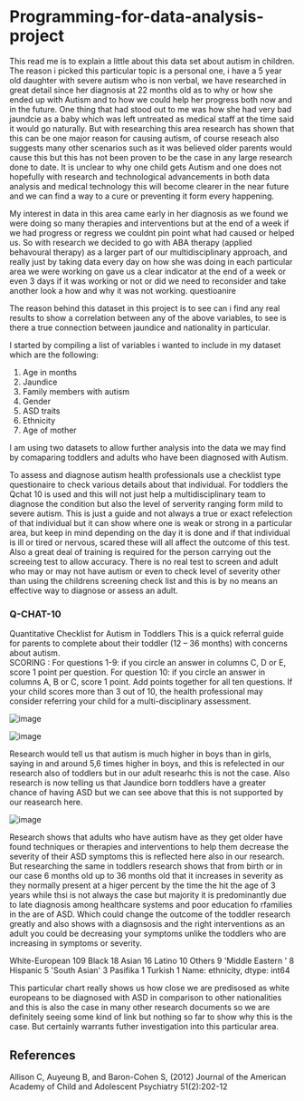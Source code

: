 # Programming-for-data-analysis-project

This read me is to explain a little about this data set about autism in children. The reason i picked this particular topic is a personal one, i have a 5 year old daughter with severe autism who is non verbal, we have researched in great detail since her diagnosis at 22 months old as to why or how she ended up with Autism and to how we could help her progress both now and in the future. One thing that had stood out to me was how she had very bad jaundcie as a baby which was left untreated as medical staff at the time said it would go naturally. But with researching this area research has shown that this can be one major reason for causing autism, of course reseach also suggests many other scenarios such as it was believed older parents would cause this but this has not been proven to be the case in any large research done to date. It is unclear to why one child gets Autism and one does not hopefully with research and technological advancements in both data analysis and medical technology this will become clearer in the near future and we can find a way to a cure or preventing it form every happening.

My interest in data in this area came early in her diagnosis as we found we were doing so many therapies and interventions but at the end of a week if we had progress or regress we couldnt pin point what had caused or helped us. So with research we decided to go with ABA therapy (applied behavoural therapy) as a larger part of our multidisciplinary approach, and really just by taking data every day on how she was doing in each particular area we were working on gave us a clear indicator at the end of a week or even 3 days if it was working or not or did we need to reconsider and take another look a how and why it was not working. questioanire

The reason behind this dataset in this project is to see can i find any real results to show a correlation between any of the above variables, to see is there a true connection between jaundice and nationality in particular. 

I started by compiling a list of variables i wanted to include in my dataset which are the following:

1. Age in months
2. Jaundice
3. Family members with autism
4. Gender
5. ASD traits
6. Ethnicity
7. Age of mother

I am using two datasets to allow further analysis into the data we may find by comaparing toddlers and adults who have been diagnosed with Autism.


To assess and diagnose autism health professionals use a checklist type questionaire to check various details about that individual. For toddlers the Qchat 10 is used and this will not just help a multidisciplinary team to diagnose the condition but also the level of serverity ranging form mild to severe autism. This is just a guide and not always a true or exact refelection of that individual but it can show where one is weak or strong in a particular area, but keep in mind depending on the day it is done and if that individual is ill or tired or nervous, scared these will all affect the outcome of this test.  
Also a great deal of training is required for the person carrying out the screeing test to allow accuracy. There is no real test to screen and adult who may or may not have autism or even to check level of severity other than using the childrens screening check list and this is by no means an effective way to diagnose or assess an adult.




### Q-CHAT-10
Quantitative Checklist for Autism in Toddlers 
This is a quick referral guide for parents to complete about their toddler (12 – 36 months) with concerns about autism.  
SCORING
: For questions 1-9: if you circle an answer in columns C, D or E, score 1 point per question. For question 10: if you 
circle an answer in columns A, B or C, score 1 point. Add points together for all ten questions. If your child scores more than 3 out of 10, the health professional may consider referring your child for a multi-disciplinary assessment.  


![image](https://user-images.githubusercontent.com/35726074/49759307-33064b80-fcb9-11e8-8b1b-d354a4e93256.png) 





![image](https://user-images.githubusercontent.com/35726074/49796992-11977500-fd36-11e8-8f29-418f0652b634.png)





Research would tell us that autism is much higher in boys than in girls, saying in and around 5,6 times higher in boys, and this is refelected in our research also of toddlers but in our adult researhc this is not the case. Also research is now telling us that Jaundice born toddlers have a greater chance of having ASD but we can see above that this is not supported by our reasearch here.




![image](https://user-images.githubusercontent.com/35726074/49797095-591e0100-fd36-11e8-8c00-2bde3ac624ad.png)



Research shows that adults who have autism have as they get older have found techniques or therapies and interventions to help them decrease the severity of their ASD symptoms this is reflected here also in our research. But researching the same in toddlers research shows that from birth or in our case 6 months old up to 36 months old that it increases in severity as they normally present at a higer percent by the time the hit the age of 3 years while thsi is not always the case but majority it is predominantly due to late diagnosis among healthcare systems and poor education fo rfamilies in the are of ASD. Which could change the outcome of the toddler research greatly and also shows with a diagnsosis and the right interventions as an adult you could be decreasing your symptoms unlike the toddlers who are increasing in symptoms or severity.





White-European       109
Black                 18
Asian                 16
Latino                10
Others                 9
'Middle Eastern '      8
Hispanic               5
'South Asian'          3
Pasifika               1
Turkish                1
Name: ethnicity, dtype: int64










This particular chart really shows us how close we are predisosed as white europeans to be diagnosed with ASD in comparison to other nationalities and this is also the case in many other research documents so we are definitely seeing some kind of link but nothing so far to show why this is the case. But certainly warrants futher investigation into this particular area.
## References
 Allison C, Auyeung B, and Baron-Cohen S, (2012) 
Journal of the American Academy of Child and Adolescent Psychiatry
 51(2):202-12
